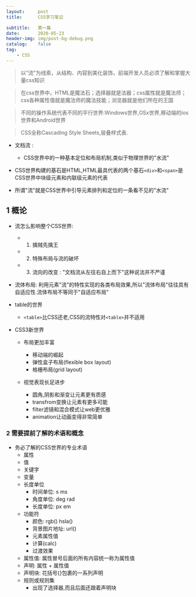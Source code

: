 ```yaml
---
layout:     post
title:      CSS学习笔记

subtitle:   第一篇
date:       2020-05-23
header-img: img/post-bg-debug.png
catalog:    false
tag:
    - CSS
---
```


> 以“流”为线索，从结构、内容到美化装饰，前端开发人员必须了解和掌握大量css知识

> 在css世界中，HTML是魔法石；选择器就是法器；css属性就是魔法师；css各种属性值就是魔法师的魔法技能；浏览器就是他们所在的王国

> 不同的操作系统代表不同的平行世界:Windows世界,OSx世界,移动端的ios世界和Android世界

> CSS全称Cascading Style Sheets,层叠样式表.

- 文档流 :
  - CSS世界中的一种基本定位和布局机制,类似于物理世界的"水流"

- CSS世界构建的基石是HTML,HTML最具代表的两个基石```<div>```和```<span>```是CSS世界中块级元素和内联级元素的代表

- 所谓"流"就是CSS世界中引导元素排列和定位的一条看不见的"水流"

## 1 概论

- 流怎么影响整个CSS世界:
  - 1. 擒贼先擒王
  - 2. 特殊布局与流的破坏
  - 3. 流向的改变 : "文档流从左往右自上而下"这种说法并不严谨
  
- 流体布局: 利用元素"流"的特性实现的各类布局效果,所以"流体布局"往往具有自适应性.流体布局不等同于"自适应布局"

- table的世界
  - ```<table>```比CSS还老,CSS的流特性对```<table>```并不适用

- CSS3新世界
  - 布局更加丰富
    - 移动端的崛起
    - 弹性盒子布局(flexible box layout)
    - 格栅布局(grid layout)

  - 视觉表现长足进步
    - 圆角,阴影和渐变让元素更有质感
    - transfrom变换让元素有更多可能
    - filter滤镜和混合模式让web更优雅
    - animation让动画变得非常简单

### 2 需要提前了解的术语和概念

- 务必了解的CSS世界的专业术语
  - 属性
  - 值
  - 关键字
  - 变量
  - 长度单位
    - 时间单位: s  ms
    - 角度单位: deg  rad
    - 长度单位: px  em
  - 功能符
    - 颜色: rgb()  hsla()
    - 背景图片地址: url()
    - 元素属性值
    - 计算(calc)
    - 过渡效果
  - 属性值: 属性冒号后面的所有内容统一称为属性值
  - 声明: 属性 + 属性值
  - 声明块: 花括号{}包裹的一系列声明
  - 规则或规则集
    - 出现了选择器,而且后面还跟着声明块